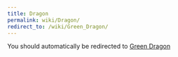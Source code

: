 ```yaml
---
title: Dragon
permalink: wiki/Dragon/
redirect_to: /wiki/Green_Dragon/
---
```


You should automatically be redirected to [Green Dragon](/keeperrl_wiki/Green_Dragon/)
